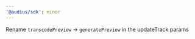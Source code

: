```yaml
---
'@audius/sdk': minor
---
```


Rename `transcodePreview` -> `generatePreview` in the updateTrack params

